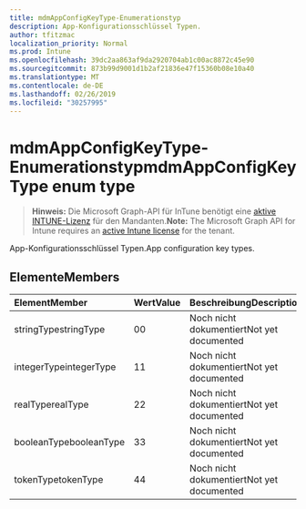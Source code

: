 ```yaml
---
title: mdmAppConfigKeyType-Enumerationstyp
description: App-Konfigurationsschlüssel Typen.
author: tfitzmac
localization_priority: Normal
ms.prod: Intune
ms.openlocfilehash: 39dc2aa863af9da2920704ab1c00ac8872c45e90
ms.sourcegitcommit: 873b99d9001d1b2af21836e47f15360b08e10a40
ms.translationtype: MT
ms.contentlocale: de-DE
ms.lasthandoff: 02/26/2019
ms.locfileid: "30257995"
---
```

# <a name="mdmappconfigkeytype-enum-type"></a><span data-ttu-id="b3f53-103">mdmAppConfigKeyType-Enumerationstyp</span><span class="sxs-lookup"><span data-stu-id="b3f53-103">mdmAppConfigKeyType enum type</span></span>

> <span data-ttu-id="b3f53-104">**Hinweis:** Die Microsoft Graph-API für InTune benötigt eine [aktive INTUNE-Lizenz](https://go.microsoft.com/fwlink/?linkid=839381) für den Mandanten.</span><span class="sxs-lookup"><span data-stu-id="b3f53-104">**Note:** The Microsoft Graph API for Intune requires an [active Intune license](https://go.microsoft.com/fwlink/?linkid=839381) for the tenant.</span></span>

<span data-ttu-id="b3f53-105">App-Konfigurationsschlüssel Typen.</span><span class="sxs-lookup"><span data-stu-id="b3f53-105">App configuration key types.</span></span>

## <a name="members"></a><span data-ttu-id="b3f53-106">Elemente</span><span class="sxs-lookup"><span data-stu-id="b3f53-106">Members</span></span>
|<span data-ttu-id="b3f53-107">Element</span><span class="sxs-lookup"><span data-stu-id="b3f53-107">Member</span></span>|<span data-ttu-id="b3f53-108">Wert</span><span class="sxs-lookup"><span data-stu-id="b3f53-108">Value</span></span>|<span data-ttu-id="b3f53-109">Beschreibung</span><span class="sxs-lookup"><span data-stu-id="b3f53-109">Description</span></span>|
|:---|:---|:---|
|<span data-ttu-id="b3f53-110">stringType</span><span class="sxs-lookup"><span data-stu-id="b3f53-110">stringType</span></span>|<span data-ttu-id="b3f53-111">0</span><span class="sxs-lookup"><span data-stu-id="b3f53-111">0</span></span>|<span data-ttu-id="b3f53-112">Noch nicht dokumentiert</span><span class="sxs-lookup"><span data-stu-id="b3f53-112">Not yet documented</span></span>|
|<span data-ttu-id="b3f53-113">integerType</span><span class="sxs-lookup"><span data-stu-id="b3f53-113">integerType</span></span>|<span data-ttu-id="b3f53-114">1</span><span class="sxs-lookup"><span data-stu-id="b3f53-114">1</span></span>|<span data-ttu-id="b3f53-115">Noch nicht dokumentiert</span><span class="sxs-lookup"><span data-stu-id="b3f53-115">Not yet documented</span></span>|
|<span data-ttu-id="b3f53-116">realType</span><span class="sxs-lookup"><span data-stu-id="b3f53-116">realType</span></span>|<span data-ttu-id="b3f53-117">2</span><span class="sxs-lookup"><span data-stu-id="b3f53-117">2</span></span>|<span data-ttu-id="b3f53-118">Noch nicht dokumentiert</span><span class="sxs-lookup"><span data-stu-id="b3f53-118">Not yet documented</span></span>|
|<span data-ttu-id="b3f53-119">booleanType</span><span class="sxs-lookup"><span data-stu-id="b3f53-119">booleanType</span></span>|<span data-ttu-id="b3f53-120">3</span><span class="sxs-lookup"><span data-stu-id="b3f53-120">3</span></span>|<span data-ttu-id="b3f53-121">Noch nicht dokumentiert</span><span class="sxs-lookup"><span data-stu-id="b3f53-121">Not yet documented</span></span>|
|<span data-ttu-id="b3f53-122">tokenType</span><span class="sxs-lookup"><span data-stu-id="b3f53-122">tokenType</span></span>|<span data-ttu-id="b3f53-123">4</span><span class="sxs-lookup"><span data-stu-id="b3f53-123">4</span></span>|<span data-ttu-id="b3f53-124">Noch nicht dokumentiert</span><span class="sxs-lookup"><span data-stu-id="b3f53-124">Not yet documented</span></span>|



